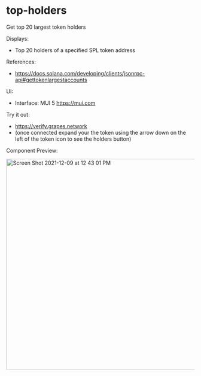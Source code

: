 # top-holders
Get top 20 largest token holders

Displays:
- Top 20 holders of a specified SPL token address

References:
- https://docs.solana.com/developing/clients/jsonrpc-api#gettokenlargestaccounts

UI: 
- Interface: MUI 5 https://mui.com

Try it out:
- https://verify.grapes.network 
- (once connected expand your the token using the arrow down on the left of the token icon to see the holders button)

Component Preview:

<img width="563" alt="Screen Shot 2021-12-09 at 12 43 01 PM" src="https://user-images.githubusercontent.com/13381905/145381871-3062ee76-9538-4359-9bfd-0182c117b4d0.png">
